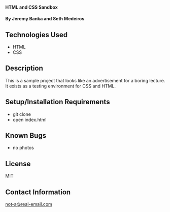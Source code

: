 #### HTML and CSS Sandbox

#### By Jeremy Banka and Seth Medeiros

## Technologies Used

* HTML
* CSS

## Description

This is a sample project that looks like an advertisement for a boring lecture. It exists as a testing environment for CSS and HTML.

## Setup/Installation Requirements

* git clone
* open index.html

## Known Bugs

* no photos

## License

MIT

## Contact Information

not-a@real-email.com